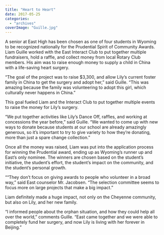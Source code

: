 ```yaml
---
title: "Heart to Heart"
date: 2017-05-25
categories: 
  - "archives"
coverImage: "Guille.jpg"
---
```


A senior at East High has been chosen as one of four students in Wyoming to be recognized nationally for the Prudential Spirit of Community Awards. Liam Guille worked with the East Interact Club to put together multiple fundraisers, hold a raffle, and collect money from local Rotary Club members. His aim was to raise enough money to supply a child in China with a life-saving heart surgery.

“The goal of the project was to raise $3,300, and allow Lily’s current foster family in China to get the surgery and adopt her,” said Guille. “This was amazing because the family was volunteering to adopt this girl, which culturally never happens in China.”

This goal fueled Liam and the Interact Club to put together multiple events to raise the money for Lily’s surgery.

“We put together activities like Lily’s Dance Off, raffles, and working at concessions the year before,” said Guille. “We wanted to come up with new ways to donate because students at our school are already amazingly generous, so it’s important to try to give variety to how they’re donating, more than just a spare change collection.”

Once all the money was raised, Liam was put into the application process for winning the Prudential award, ending up as Wyoming’s runner up and East’s only nominee. The winners are chosen based on the student’s initiative, the student’s effort, the student’s impact on the community, and the student’s personal growth.

““They don’t focus on giving awards to people who volunteer in a broad way,” said East counselor Mr. Jacobsen. “The selection committee seems to focus more on large projects that make a big impact.”

Liam definitely made a huge impact, not only on the Cheyenne community, but also on Lily, and her new family.

“I informed people about the orphan situation, and how they could help all over the world,” comments Guille. “East came together and we were able to completely fund her surgery, and now Lily is living with her forever in Beijing.”
